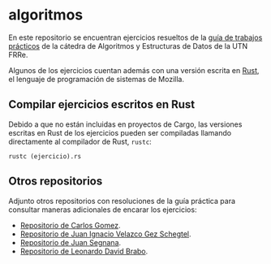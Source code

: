 # algoritmos
En este repositorio se encuentran ejercicios resueltos de la [guía de trabajos prácticos](https://aed-frre.github.io/) de la cátedra de Algoritmos y Estructuras de Datos de la UTN FRRe.

Algunos de los ejercicios cuentan además con una versión escrita en [Rust](https://www.rust-lang.org/), el lenguaje de programación de sistemas de Mozilla.

## Compilar ejercicios escritos en Rust
Debido a que no están incluidas en proyectos de Cargo, las versiones escritas en Rust de los ejercicios pueden ser compiladas llamando directamente al compilador de Rust, `rustc`:

`rustc (ejercicio).rs`

## Otros repositorios
Adjunto otros repositorios con resoluciones de la guía práctica para consultar maneras adicionales de encarar los ejercicios:

* [Repositorio de Carlos Gomez](https://github.com/CarlosGomez2288/AED).
* [Repositorio de Juan Ignacio Velazco Gez Schegtel](https://github.com/Gez-Schegtel/Ejercicios-AED).
* [Repositorio de Juan Segnana](https://github.com/juansegnana/aed-ejercicios).
* [Repositorio de Leonardo David Brabo](https://github.com/LeonardoBrabo/Algoritmos_Resueltos).